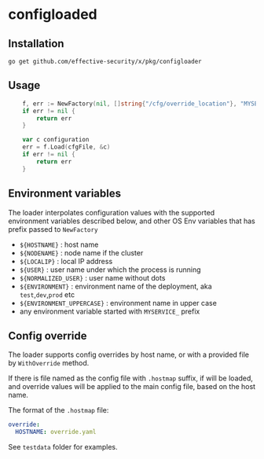 configloaded
============

Installation
------------

```
go get github.com/effective-security/x/pkg/configloader
```

Usage
-----

```go
	f, err := NewFactory(nil, []string{"/cfg/override_location"}, "MYSERVICE_")
	if err != nil {
        return err
    }

	var c configuration
	err = f.Load(cfgFile, &c)
	if err != nil {
        return err
    }
```

Environment variables
---------------------

The loader interpolates configuration values with the supported environment variables described below, and other OS Env variables that has prefix passed to `NewFactory`

- `${HOSTNAME}` : host name
- `${NODENAME}` : node name if the cluster
- `${LOCALIP}` : local IP address
- `${USER}` : user name under which the process is running
- `${NORMALIZED_USER}` : user name without dots
- `${ENVIRONMENT}` : environment name of the deployment, aka `test`,`dev`,`prod` etc
- `${ENVIRONMENT_UPPERCASE}` : environment name in upper case
- any environment variable started with `MYSERVICE_` prefix

Config override
---------------

The loader supports config overrides by host name, or with a provided file by `WithOverride` method.

If there is file named as the config file with `.hostmap` suffix, if will be loaded,
and override values will be applied to the main config file, based on the host name.

The format of the `.hostmap` file:

```yaml
override:
  HOSTNAME: override.yaml
```

See `testdata` folder for examples.